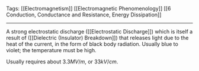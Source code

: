 Tags: [[Electromagnetism]] [[Electromagnetic Phenomenology]] [[6 Conduction, Conductance and Resistance, Energy Dissipation]]
___
A strong electrostatic discharge ([[Electrostatic Discharge]]) which is itself a result of ([[Dielectric (Insulator) Breakdown]]) that releases light due to the heat of the current, in the form of black body radiation. Usually blue to violet; the temperature must be high. 

Usually requires about $3.3MV/m$, or $33kV/cm$. 